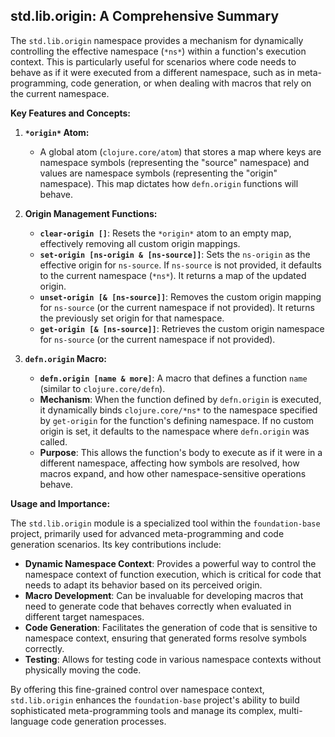 ## std.lib.origin: A Comprehensive Summary

The `std.lib.origin` namespace provides a mechanism for dynamically controlling the effective namespace (`*ns*`) within a function's execution context. This is particularly useful for scenarios where code needs to behave as if it were executed from a different namespace, such as in meta-programming, code generation, or when dealing with macros that rely on the current namespace.

**Key Features and Concepts:**

1.  **`*origin*` Atom:**
    *   A global atom (`clojure.core/atom`) that stores a map where keys are namespace symbols (representing the "source" namespace) and values are namespace symbols (representing the "origin" namespace). This map dictates how `defn.origin` functions will behave.

2.  **Origin Management Functions:**
    *   **`clear-origin []`**: Resets the `*origin*` atom to an empty map, effectively removing all custom origin mappings.
    *   **`set-origin [ns-origin & [ns-source]]`**: Sets the `ns-origin` as the effective origin for `ns-source`. If `ns-source` is not provided, it defaults to the current namespace (`*ns*`). It returns a map of the updated origin.
    *   **`unset-origin [& [ns-source]]`**: Removes the custom origin mapping for `ns-source` (or the current namespace if not provided). It returns the previously set origin for that namespace.
    *   **`get-origin [& [ns-source]]`**: Retrieves the custom origin namespace for `ns-source` (or the current namespace if not provided).

3.  **`defn.origin` Macro:**
    *   **`defn.origin [name & more]`**: A macro that defines a function `name` (similar to `clojure.core/defn`).
    *   **Mechanism**: When the function defined by `defn.origin` is executed, it dynamically binds `clojure.core/*ns*` to the namespace specified by `get-origin` for the function's defining namespace. If no custom origin is set, it defaults to the namespace where `defn.origin` was called.
    *   **Purpose**: This allows the function's body to execute as if it were in a different namespace, affecting how symbols are resolved, how macros expand, and how other namespace-sensitive operations behave.

**Usage and Importance:**

The `std.lib.origin` module is a specialized tool within the `foundation-base` project, primarily used for advanced meta-programming and code generation scenarios. Its key contributions include:

*   **Dynamic Namespace Context**: Provides a powerful way to control the namespace context of function execution, which is critical for code that needs to adapt its behavior based on its perceived origin.
*   **Macro Development**: Can be invaluable for developing macros that need to generate code that behaves correctly when evaluated in different target namespaces.
*   **Code Generation**: Facilitates the generation of code that is sensitive to namespace context, ensuring that generated forms resolve symbols correctly.
*   **Testing**: Allows for testing code in various namespace contexts without physically moving the code.

By offering this fine-grained control over namespace context, `std.lib.origin` enhances the `foundation-base` project's ability to build sophisticated meta-programming tools and manage its complex, multi-language code generation processes.
